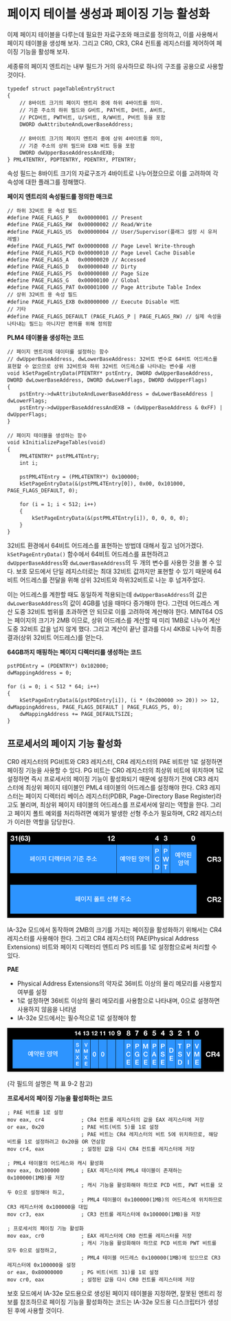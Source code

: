 # 페이지 테이블 생성과 페이징 기능 활성화

이제 페이지 테이블을 다루는데 필요한 자료구조와 매크로를 정의하고, 이를 사용해서 페이지 테이블을 생성해 보자.
그리고 CR0, CR3, CR4 컨트롤 레지스터를 제어하여 페이징 기능을 활성해 보자.

세종류의 페이지 엔트리는 내부 필드가 거의 유사하므로 하나의 구조를 공용으로 사용할 것이다.
```
typedef struct pageTableEntryStruct
{
	// 8바이트 크기의 페이지 엔트리 중에 하위 4바이트를 의미.
	// 기준 주소의 하위 필드와 G비트, PAT비트, D비트, A비트,
	// PCD비트, PWT비트, U/S비트, R/W비트, P비트 등을 포함
	DWORD dwAttributeAndLowerBaseAddress;

	// 8바이트 크기의 페이지 엔트리 중에 상위 4바이트를 의미,
	// 기준 주소의 상위 필드와 EXB 비트 등을 포함
	DWORD dwUpperBaseAddressAndEXB;
} PML4TENTRY, PDPTENTRY, PDENTRY, PTENTRY;
```

속성 필드는 8바이트 크기의 자료구조가 4바이트로 나누어졌으므로 이를 고려하여 각 속성에 대한 플래그를 정해했다.

**페이지 엔트리의 속성필드를 정의한 매크로**
```
// 하위 32비트 용 속성 필드
#define PAGE_FLAGS_P   0x00000001 // Present
#define PAGE_FLAGS_RW  0x00000002 // Read/Write
#define PAGE_FLAGS_US  0x00000004 // User/Supervisor(플래그 설정 시 유저 레벨)
#define PAGE_FLAGS_PWT 0x00000008 // Page Level Write-through
#define PAGE_FLAGS_PCD 0x00000010 // Page Level Cache Disable
#define PAGE_FLAGS_A   0x00000020 // Accessed
#define PAGE_FLAGS_D   0x00000040 // Dirty
#define PAGE_FLAGS_PS  0x00000080 // Page Size
#define PAGE_FLAGS_G   0x00000100 // Global
#define PAGE_FLAGS_PAT 0x00001000 // Page Attribute Table Index
// 상위 32비트 용 속성 필드
#define PAGE_FLAGS_EXB 0x80000000 // Execute Disable 비트
// 기타
#define PAGE_FLAGS_DEFAULT (PAGE_FLAGS_P | PAGE_FLAGS_RW) // 실제 속성을 나타내는 필드는 아니지만 편의를 위해 정의함
```

**PLM4 테이블을 생성하는 코드**
```
// 페이지 엔트리에 데이터를 설정하는 함수
// dwUpperBaseAddress, dwLowerBaseAddress: 32비트 변수로 64비트 어드레스를 표현할 수 없으므로 상위 32비트와 하위 32비트 어드레스를 나타내는 변수를 사용
void kSetPageEntryData(PTENTRY* pstEntry, DWORD dwUpperBaseAddress, DWORD dwLowerBaseAddress, DWORD dwLowerFlags, DWORD dwUpperFlags)
{
	pstEntry->dwAttributeAndLowerBaseAddress = dwLowerBaseAddress | dwLowerFlags;
	pstEntry->dwUpperBaseAddressAndEXB = (dwUpperBaseAddress & 0xFF) | dwUpperFlags;
}

// 페이지 테이블을 생성하는 함수
void kInitializePageTables(void)
{
	PML4TENTRY* pstPML4TEntry;
	int i;

	pstPML4TEntry = (PML4TENTRY*) 0x100000;
	kSetPageEntryData(&(pstPML4TEntry[0]), 0x00, 0x101000, PAGE_FLAGS_DEFAULT, 0);

	for (i = 1; i < 512; i++)
	{
		kSetPageEntryData(&(pstPML4TEntry[i]), 0, 0, 0, 0);
	}
}
```

32비트 환경에서 64비트 어드레스를 표현하는 방법데 대해서 짚고 넘어가겠다. `kSetPageEntryData()` 함수에서 64비트 어드레스를 표현하려고 `dwUpperBaseAddress`와 `dwLowerBaseAddress`의 두 개의 변수를 사용한 것을 볼 수 있다. 보호 모드에서 단일 레지스터로는 최대 32비트 값까지만 표현할 수 있기 때문에 64비트 어드레스를 전달을 위해 상위 32비트와 하위32비트로 나눈 후 넘겨주었다.

이는 어드레스를 계한할 때도 동일하게 적용되는데 `dwUpperBaseAddress`의 값은 `dwLowerBaseAddress`의 값이 4GB를 넘을 때마다 증가해야 한다. 그런데 어드레스 계산 도중 32비트 범위를 초과하면 안 되므로 이를 고려하여 계산해야 한다. MINT64 OS는 페이지의 크기가 2MB 이므로, 상위 어드레스를 계산할 때 미리 1MB로 나누어 계산 도중 32비트 값을 넘지 않게 했다. 그리고 계산이 끝난 결과를 다시 4KB로 나누어 최종 결과(상위 32비트 어드레스)를 얻는다.

**64GB까지 매핑하는 페이지 디렉터리를 생성하는 코드**
```
pstPDEntry = (PDENTRY*) 0x102000;
dwMappingAddress = 0;

for (i = 0; i < 512 * 64; i++)
{
	kSetPageEntryData(&(pstPDEntry[i]), (i * (0x200000 >> 20)) >> 12, dwMappingAddress, PAGE_FLAGS_DEFAULT | PAGE_FLAGS_PS, 0);
	dwMappingAddress += PAGE_DEFAULTSIZE;
}
```

## 프로세서의 페이지 기능 활성화

CR0 레지스터의 PG비트와 CR3 레지스터, CR4 레지스터의 PAE 비트만 1로 설정하면 페이징 기능을 사용할 수 있다.
PG 비트는 CR0 레지스터의 최상위 비트에 위치하며 1로 설정하면 즉시 프로세서의 페이징 기능이 활성화되기 때문에 설정하기 전에 CR3 레지스터에 최상위 페이지 테이블인 PML4 테이블의 어드레스를 설정해야 한다.
CR3 레지스터는 페이지 디렉터리 베이스 레지스터(PDBR, Page-Directory Base Register)라고도 불리며, 최상위 페이지 테이블의 어드레스를 프로세서에 알리는 역할을 한다.
그리고 페이지 폴트 예외를 처리하려면  예외가 발생한 선형 주소가 필요하며, CR2 레지스터가 이러한 역할을 담당한다.

![cr3 cr2](/contents/dev/2020/04/22/image/os-study-20-1.png)

IA-32e 모드에서 동작하며 2MB의 크기를 가지는 페이징을 활성화하기 위해서는 CR4 레지스터를 사용해야 한다. 
그리고 CR4 레지스터의 PAE(Physical Address Extensions) 비트와 페이지 디렉터리 엔트리 PS 비트를 1로 설정함으로써 처리할 수 있다.

**PAE**

- Physical Address Extensions의 약자로 36비트 이상의 물리 메모리를 사용할지 여부를 설정
- 1로 설정하면 36비트 이상의 물리 메모리를 사용함으로 나타내며, 0으로 설졍하면 사용하지 않음을 나타냄
- IA-32e 모드에서는 필수적으로 1로 설정해야 함

![cr4](/contents/dev/2020/04/22/image/os-study-20-2.png)

(각 필드의 설명은 책 표 9-2 참고)

**프로세서의 페이징 기능을 활성화하는 코드**
```
; PAE 비트를 1로 설정
mov eax, cr4 			; CR4 컨트롤 레지스터의 값을 EAX 레지스터에 저장
or eax, 0x20 			; PAE 비트(비트 5)를 1로 설정
                        ; PAE 비트는 CR4 레지스터의 비트 5에 위치하므로, 해당 비트를 1로 설정하려고 0x20을 OR 연삼함
mov cr4, eax 			; 설정된 값을 다시 CR4 컨트롤 레지스터에 저장

; PML4 테이블의 어드레스와 캐시 활성화
mov eax, 0x100000       ; EAX 레지스터에 PML4 테이블이 존재하는 0x100000(1MB)를 저장
                        ; 캐시 기능을 활성화해야 하므로 PCD 비트, PWT 비트를 모두 0으로 설정해야 하고,
                        ; PML4 테이블이 0x100000(1MB)의 어드레스에 위치하므로 CR3 레지스터에 0x100000을 대입
mov cr3, eax            ; CR3 컨트롤 레지스터에 0x100000(1MB)을 저장

; 프로세서의 페이징 기능 활성화
mov eax, cr0            ; EAX 레지스터에 CR0 컨트롤 레지스터를 저장
                        ; 캐시 기능을 활성화해야 하므로 PCD 비트와 PWT 비트를 모두 0으로 설정하고,
                        ; PML4 테이블 어드레스 0x100000(1MB)에 있으므로 CR3 레지스터에 0x100000을 설정
or eax, 0x80000000      ; PG 비트(비트 31)를 1로 설정
mov cr0, eax            ; 설정된 값을 다시 CR0 컨트롤 레지스터에 저장
```

보호 모드에서 IA-32e 모드용으로 생성된 페이지 테이블을 지정하면, 잘못된 엔트리 정보를 참조하므로 
페이징 기능을 활성화하는 코드는 IA-32e 모드용 디스크립터가 생성된 후에 사용할 것이다.
